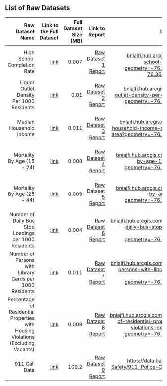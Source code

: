 
## List of Raw Datasets


| Raw Dataset Name | Link to the Full Dataset   | Full Dataset Size (MB)  | Link to Report | Link to Original Source |
| ---:| ---: | ---: | ---: | --:|
| High School Completion Rate | [link](link/to/full/dataset1) | 0.007 | [Raw Dataset 1 Report](link/to/report1)|https://vital-signs-bniajfi.hub.arcgis.com/datasets/high-school-completion-rate/data?geometry=-76.878%2C39.192%2C-76.363%2C39.378&page=5|
| Liquor Outlet Density Per 1000 Residents | [link](link/to/full/dataset2) | 0.01 | [Raw Dataset 2 Report](link/to/report2)|https://vital-signs-bniajfi.hub.arcgis.com/datasets/liquor-outlet-density-per-1000-residents/data?geometry=-76.878%2C39.192%2C-76.363%2C39.378|
| Median Household Income | [link](link/to/full/dataset2) | 0.011 | [Raw Dataset 3 Report](link/to/report2)|https://vital-signs-bniajfi.hub.arcgis.com/datasets/median-household-income-community-statistical-area?geometry=-76.878%2C39.192%2C-76.363%2C39.378|
| Mortality By Age (15 - 24) | [link](link/to/full/dataset2) | 0.008 | [Raw Dataset 4 Report](link/to/report2)|https://vital-signs-bniajfi.hub.arcgis.com/datasets/mortality-by-age-15-24-years-old/data?geometry=-76.878%2C39.192%2C-76.363%2C39.378|
| Mortality By Age (25 - 44) | [link](link/to/full/dataset2) | 0.009 | [Raw Dataset 5 Report](link/to/report2)|https://vital-signs-bniajfi.hub.arcgis.com/datasets/mortality-by-age-25-44-years-old?geometry=-76.878%2C39.192%2C-76.363%2C39.378|
| Number of Daily Bus Stop Loadings per 1000 Residents | [link](link/to/full/dataset2) | 0.004 | [Raw Dataset 6 Report](link/to/report2)|https://vital-signs-bniajfi.hub.arcgis.com/datasets/number-of-daily-bus-stop-loadings-per-1000-residents/data?geometry=-76.878%2C39.192%2C-76.363%2C39.378|
| Number of Persons with Library Cards per 1000 Residents | [link](link/to/full/dataset2) | 0.011 | [Raw Dataset 7 Report](link/to/report2)|https://vital-signs-bniajfi.hub.arcgis.com/datasets/number-of-persons-with-library-cards-per-1000-residents/data?geometry=-76.878%2C39.192%2C-76.363%2C39.378|
| Percentage of Residential Properties with Housing Violations (Excluding Vacants) | [link](link/to/full/dataset2) | 0.008 | [Raw Dataset 8 Report](link/to/report2)|https://vital-signs-bniajfi.hub.arcgis.com/datasets/percentage-of-residential-properties-with-housing-violations-excluding-vacants/data?geometry=-76.878%2C39.192%2C-76.363%2C39.378|
| 911 Call Data | [link](link/to/full/dataset2) | 109.2 | [Raw Dataset 9 Report](link/to/report2)|https://data.baltimorecity.gov/Public-Safety/911-Police-Calls-for-Service/xviu-ezkt|




